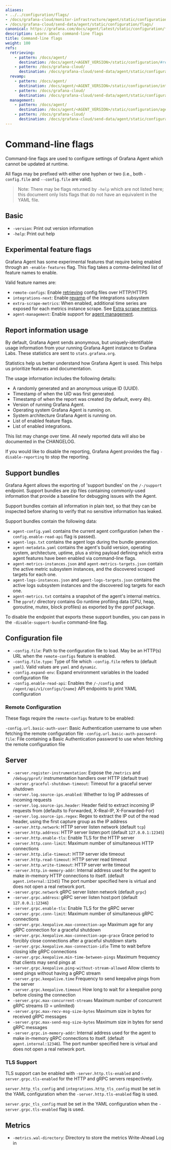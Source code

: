 ```yaml
---
aliases:
- ../../configuration/flags/
- /docs/grafana-cloud/monitor-infrastructure/agent/static/configuration/flags/
- /docs/grafana-cloud/send-data/agent/static/configuration/flags/
canonical: https://grafana.com/docs/agent/latest/static/configuration/flags/
description: Learn about command-line flags
title: Command-line flags
weight: 100
refs:
  retrieving:
    - pattern: /docs/agent/
      destination: /docs/agent/<AGENT_VERSION>/static/configuration/#remote-configuration-experimental
    - pattern: /docs/grafana-cloud/
      destination: /docs/grafana-cloud/send-data/agent/static/configuration/#remote-configuration-experimental
  revamp:
    - pattern: /docs/agent/
      destination: /docs/agent/<AGENT_VERSION>/static/configuration/integrations/integrations-next/
    - pattern: /docs/grafana-cloud/
      destination: /docs/grafana-cloud/send-data/agent/static/configuration/integrations/integrations-next/
  management:
    - pattern: /docs/agent/
      destination: /docs/agent/<AGENT_VERSION>/static/configuration/agent-management/
    - pattern: /docs/grafana-cloud/
      destination: /docs/grafana-cloud/send-data/agent/static/configuration/agent-management/
---
```


# Command-line flags

Command-line flags are used to configure settings of Grafana Agent which cannot
be updated at runtime.

All flags may be prefixed with either one hyphen or two (i.e., both
`-config.file` and `--config.file` are valid).

> Note: There may be flags returned by `-help` which are not listed here; this
> document only lists flags that do not have an equivalent in the YAML file.

## Basic

* `-version`: Print out version information
* `-help`: Print out help

## Experimental feature flags

Grafana Agent has some experimental features that require being enabled through
an `-enable-features` flag. This flag takes a comma-delimited list of feature
names to enable.

Valid feature names are:

* `remote-configs`: Enable [retrieving](ref:retrieving) config files over HTTP/HTTPS
* `integrations-next`: Enable [revamp](ref:revamp) of the integrations subsystem
* `extra-scrape-metrics`: When enabled, additional time series  are exposed for each metrics instance scrape. See [Extra scrape metrics](https://prometheus.io/docs/prometheus/2.45/feature_flags/#extra-scrape-metrics).
* `agent-management`: Enable support for [agent management](ref:management).

## Report information usage

By default, Grafana Agent sends anonymous, but uniquely-identifiable usage information
from your running Grafana Agent instance to Grafana Labs.
These statistics are sent to `stats.grafana.org`.

Statistics help us better understand how Grafana Agent is used.
This helps us prioritize features and documentation.

The usage information includes the following details:
* A randomly generated and an anonymous unique ID (UUID).
* Timestamp of when the UID was first generated.
* Timestamp of when the report was created (by default, every 4h).
* Version of running Grafana Agent.
* Operating system Grafana Agent is running on.
* System architecture Grafana Agent is running on.
* List of enabled feature flags.
* List of enabled integrations.

This list may change over time. All newly reported data will also be documented in the CHANGELOG.

If you would like to disable the reporting, Grafana Agent provides the flag `-disable-reporting`
to stop the reporting.

## Support bundles
Grafana Agent allows the exporting of 'support bundles' on the `/-/support`
endpoint. Support bundles are zip files containing commonly-used information
that provide a baseline for debugging issues with the Agent.

Support bundles contain all information in plain text, so that they can be
inspected before sharing to verify that no sensitive information has leaked.

Support bundles contain the following data:
* `agent-config.yaml` contains the current agent configuration (when the `-config.enable-read-api` flag is passed).
* `agent-logs.txt` contains the agent logs during the bundle generation.
* `agent-metadata.yaml` contains the agent's build version, operating system, architecture, uptime, plus a string payload defining which extra agent features have been enabled via command-line flags.
* `agent-metrics-instances.json` and `agent-metrics-targets.json` contain the active metric subsystem instances, and the discovered scraped targets for each one.
* `agent-logs-instances.json` and `agent-logs-targets.json` contains the active logs subsystem instances and the discovered log targets for each one.
* `agent-metrics.txt` contains a snapshot of the agent's internal metrics.
* The `pprof/` directory contains Go runtime profiling data (CPU, heap, goroutine, mutex, block profiles) as exported by the pprof package.

To disable the endpoint that exports these support bundles, you can pass in the
`-disable-support-bundle` command-line flag.

## Configuration file

* `-config.file`: Path to the configuration file to load. May be an HTTP(s) URL when the `remote-configs` feature is enabled.
* `-config.file.type`: Type of file which `-config.file` refers to (default `yaml`). Valid values are `yaml` and `dynamic`.
* `-config.expand-env`: Expand environment variables in the loaded configuration file
* `-config.enable-read-api`: Enables the `/-/config` and `/agent/api/v1/configs/{name}` API endpoints to print YAML configuration

### Remote Configuration

These flags require the `remote-configs` feature to be enabled:

`-config.url.basic-auth-user`: Basic Authentication username to use when fetching the remote configuration file
`-config.url.basic-auth-password-file`: File containing a Basic Authentication password to use when fetching the remote configuration file

## Server

* `-server.register-instrumentation`: Expose the `/metrics` and `/debug/pprof/` instrumentation handlers over HTTP (default true)
* `-server.graceful-shutdown-timeout`: Timeout for a graceful server shutdown
* `-server.log.source-ips.enabled`: Whether to log IP addresses of incoming requests
* `-server.log.source-ips.header`: Header field to extract incoming IP requests from (defaults to Forwarded, X-Real-IP, X-Forwarded-For)
* `-server.log.source-ips.regex`: Regex to extract the IP out of the read header, using the first capture group as the IP address
* `-server.http.network`: HTTP server listen network (default `tcp`)
* `-server.http.address`: HTTP server listen:port (default `127.0.0.1:12345`)
* `-server.http.enable-tls`: Enable TLS for the HTTP server
* `-server.http.conn-limit`: Maximum number of simultaneous HTTP connections
* `-server.http.idle-timeout`: HTTP server idle timeout
* `-server.http.read-timeout`: HTTP server read timeout
* `-server.http.write-timeout`: HTTP server write timeout
* `-server.http.in-memory-addr`: Internal address used for the agent to make
  in-memory HTTP connections to itself. (default `agent.internal:12345`) The
  port number specified here is virtual and does not open a real network port.
* `-server.grpc.network` gRPC server listen network (default `grpc`)
* `-server.grpc.address`: gRPC server listen host:port (default `127.0.0.1:12346`)
* `-server.grpc.enable-tls`: Enable TLS for the gRPC server
* `-server.grpc.conn-limit`: Maximum number of simultaneous gRPC connections
* `-server.grpc.keepalive.max-connection-age` Maximum age for any gRPC connection for a graceful shutdown
* `-server.grpc.keepalive.max-connection-age-grace` Grace period to forcibly close connections after a graceful shutdown starts
* `-server.grpc.keepalive.max-connection-idle` Time to wait before closing idle gRPC connections
* `-server.grpc.keepalive.min-time-between-pings` Maximum frequency that clients may send pings at
* `-server.grpc.keepalive.ping-without-stream-allowed` Allow clients to send pings without having a gRPC stream
* `-server.grpc.keepalive.time` Frequency to send keepalive pings from the server
* `-server.grpc.keepalive.timeout` How long to wait for a keepalive pong before closing the connection
* `-server.grpc.max-concurrent-streams` Maximum number of concurrent gRPC streams (0 = unlimited)
* `-server.grpc.max-recv-msg-size-bytes` Maximum size in bytes for received gRPC messages
* `-server.grpc.max-send-msg-size-bytes` Maximum size in bytes for send gRPC messages
* `-server.grpc.in-memory-addr`: Internal address used for the agent to make
  in-memory gRPC connections to itself. (default `agent.internal:12346`). The
  port number specified here is virtual and does not open a real network port.

### TLS Support

TLS support can be enabled with `-server.http.tls-enabled` and
`-server.grpc.tls-enabled` for the HTTP and gRPC servers respectively.

`server.http_tls_config` and `integrations.http_tls_config` must be set in the
YAML configuration when the `-server.http.tls-enabled` flag is used.

`server.grpc_tls_config` must be set in the YAML configuration when the
`-server.grpc.tls-enabled` flag is used.

## Metrics

* `-metrics.wal-directory`: Directory to store the metrics Write-Ahead Log in

